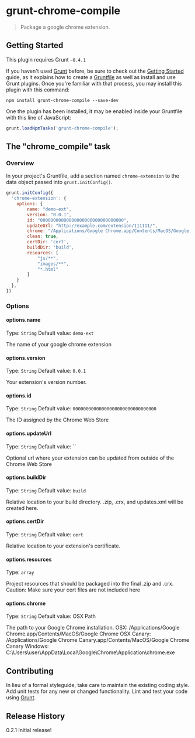 # grunt-chrome-compile
> Package a google chrome extension.

## Getting Started
This plugin requires Grunt `~0.4.1`

If you haven't used [Grunt](http://gruntjs.com/) before, be sure to check out the [Getting Started](http://gruntjs.com/getting-started) guide, as it explains how to create a [Gruntfile](http://gruntjs.com/sample-gruntfile) as well as install and use Grunt plugins. Once you're familiar with that process, you may install this plugin with this command:

```shell
npm install grunt-chrome-compile --save-dev
```

One the plugin has been installed, it may be enabled inside your Gruntfile with this line of JavaScript:

```js
grunt.loadNpmTasks('grunt-chrome-compile');
```

## The "chrome_compile" task

### Overview
In your project's Gruntfile, add a section named `chrome-extension` to the data object passed into `grunt.initConfig()`.

```js
grunt.initConfig({
  'chrome-extension': {
    options: {
		name: "demo-ext",
		version: "0.0.1",
		id: "00000000000000000000000000000000",
		updateUrl: "http://example.com/extension/111111/",
		chrome: "/Applications/Google Chrome.app/Contents/MacOS/Google Chrome",
		clean: true,
		certDir: 'cert',
		buildDir: 'build',
		resources: [
			"js/**",
			"images/**",
			"*.html"
		]
    }
  },
})
```
### Options

#### options.name
Type: `String`
Default value: `demo-ext`

The name of your google chrome extension

#### options.version
Type: `String`
Default value: `0.0.1`

Your extension's version number.

#### options.id
Type: `String`
Default value: `00000000000000000000000000000000`

The ID assigned by the Chrome Web Store

#### options.updateUrl
Type: `String`
Default value: ``

Optional url where your extension can be updated from outside of the Chrome Web Store

#### options.buildDir
Type: `String`
Default value: `build`

Relative location to your build directory. .zip, .crx, and updates.xml will be created here.

#### options.certDir
Type: `String`
Default value: `cert`

Relative location to your extension's certificate.

#### options.resources
Type: `array`

Project resources that should be packaged into the final .zip and .crx.
Caution: Make sure your cert files are not included here

#### options.chrome
Type: `String`
Default value: OSX Path

The path to your Google Chrome installation.
OSX: /Applications/Google Chrome.app/Contents/MacOS/Google Chrome
OSX Canary: /Applications/Google Chrome Canary.app/Contents/MacOS/Google Chrome Canary
Windows: C:\Users\user\AppData\Local\Google\Chrome\Application\chrome.exe 

## Contributing
In lieu of a formal styleguide, take care to maintain the existing coding style. Add unit tests for any new or changed functionality. Lint and test your code using [Grunt](http://gruntjs.com/).

## Release History
0.2.1 Initial release!
